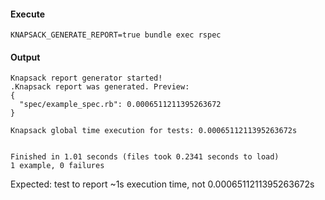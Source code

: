 #### Execute

````
KNAPSACK_GENERATE_REPORT=true bundle exec rspec
````

#### Output

````
Knapsack report generator started!
.Knapsack report was generated. Preview:
{
  "spec/example_spec.rb": 0.0006511211395263672
}

Knapsack global time execution for tests: 0.0006511211395263672s


Finished in 1.01 seconds (files took 0.2341 seconds to load)
1 example, 0 failures
````

Expected: test to report ~1s execution time, not 0.0006511211395263672s
